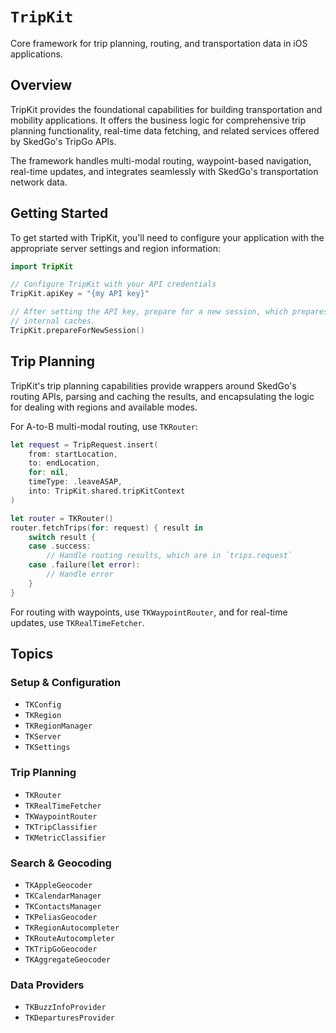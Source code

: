 # ``TripKit``

Core framework for trip planning, routing, and transportation data in iOS applications.

## Overview

TripKit provides the foundational capabilities for building transportation and mobility applications. It offers the business logic for comprehensive trip planning functionality, real-time data fetching, and related services offered by SkedGo's TripGo APIs.

The framework handles multi-modal routing, waypoint-based navigation, real-time updates, and integrates seamlessly with SkedGo's transportation network data.

## Getting Started

To get started with TripKit, you'll need to configure your application with the appropriate server settings and region information:

```swift
import TripKit

// Configure TripKit with your API credentials
TripKit.apiKey = "{my API key}"

// After setting the API key, prepare for a new session, which prepares
// internal caches.
TripKit.prepareForNewSession()
```

## Trip Planning

TripKit's trip planning capabilities provide wrappers around SkedGo's routing APIs, parsing and caching the results, and encapsulating the logic for dealing with regions and available modes.

For A-to-B multi-modal routing, use ``TKRouter``:

```swift
let request = TripRequest.insert(
    from: startLocation,
    to: endLocation,
    for: nil, 
    timeType: .leaveASAP, 
    into: TripKit.shared.tripKitContext
)

let router = TKRouter()
router.fetchTrips(for: request) { result in
    switch result {
    case .success:
        // Handle routing results, which are in `trips.request`
    case .failure(let error):
        // Handle error
    }
}
```

For routing with waypoints, use ``TKWaypointRouter``, and for real-time updates, use ``TKRealTimeFetcher``.


## Topics

### Setup & Configuration

- ``TKConfig``
- ``TKRegion``
- ``TKRegionManager``
- ``TKServer``
- ``TKSettings``

### Trip Planning

- ``TKRouter``
- ``TKRealTimeFetcher``
- ``TKWaypointRouter``
- ``TKTripClassifier``
- ``TKMetricClassifier``

### Search & Geocoding

- ``TKAppleGeocoder``
- ``TKCalendarManager``
- ``TKContactsManager``
- ``TKPeliasGeocoder``
- ``TKRegionAutocompleter``
- ``TKRouteAutocompleter``
- ``TKTripGoGeocoder``
- ``TKAggregateGeocoder``

### Data Providers

- ``TKBuzzInfoProvider``
- ``TKDeparturesProvider``

